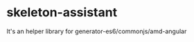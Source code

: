 skeleton-assistant
====================
It's an helper library for generator-es6/commonjs/amd-angular
